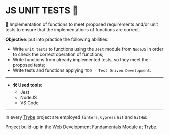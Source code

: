 # JS UNIT TESTS :nut_and_bolt:

:wrench: Implementation of functions to meet proposed requirements and/or unit tests to ensure that the implementations of functions are correct.

**Objective**: put into practice the following abilities:
* Write `unit tests` to functions using the `Jest` module from `NodeJS` in order to check the correct operation of functions;
* Write functions from already implemented tests, so they meet the proposed tests;
* Write tests and functions applying `TDD - Test Driven Development`.

---
* **:hammer_and_wrench: Used tools:**
  * Jest
  * NodeJS
  * VS Code
---
In every [Trybe](https://www.betrybe.com/) project are employed `linters`, `Cypress` `Git` and `GitHub`.

Project build-up in the Web Development Fundamentals Module at [Trybe](https://www.betrybe.com/).
